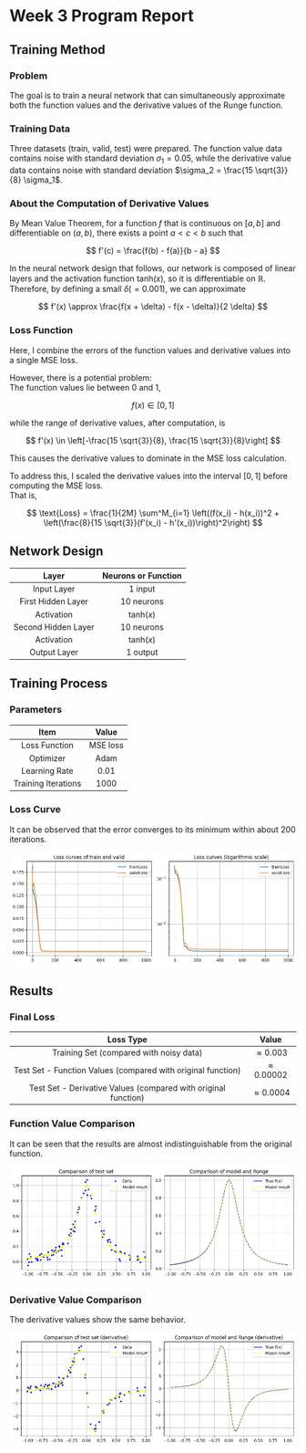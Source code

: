 # Week 3 Program Report


## Training Method

### Problem

The goal is to train a neural network that can simultaneously approximate both the function values and the derivative values of the Runge function.  

### Training Data

Three datasets (train, valid, test) were prepared. The function value data contains noise with standard deviation $\sigma_1 = 0.05$, while the derivative value data contains noise with standard deviation $\sigma_2 = \frac{15 \sqrt{3}}{8} \sigma_1$.  

### About the Computation of Derivative Values

By Mean Value Theorem, for a function $f$ that is continuous on $[a, b]$ and differentiable on $(a, b)$, there exists a point $a < c < b$ such that  

$$
f'(c) = \frac{f(b) - f(a)}{b - a}
$$  

In the neural network design that follows, our network is composed of linear layers and the activation function $\text{tanh}(x)$, so it is differentiable on $\mathbb{R}$.  
Therefore, by defining a small $\delta (= 0.001)$, we can approximate  

$$
f'(x) \approx \frac{f(x + \delta) - f(x - \delta)}{2 \delta}
$$  

### Loss Function

Here, I combine the errors of the function values and derivative values into a single MSE loss.  

However, there is a potential problem:  
The function values lie between 0 and 1,  

$$
f(x) \in [0, 1]
$$  

while the range of derivative values, after computation, is  

$$
f'(x) \in \left[-\frac{15 \sqrt{3}}{8}, \frac{15 \sqrt{3}}{8}\right]
$$  

This causes the derivative values to dominate in the MSE loss calculation.  

To address this, I scaled the derivative values into the interval $[0, 1]$ before computing the MSE loss.  
That is,  

$$
\text{Loss} = \frac{1}{2M} \sum^M_{i=1} \left((f(x_i) - h(x_i))^2 + \left(\frac{8}{15 \sqrt{3}}(f'(x_i) - h'(x_i))\right)^2\right)
$$  


## Network Design

| Layer | Neurons or Function |
| :---: | :---: |
| Input Layer | 1 input |
| First Hidden Layer | 10 neurons |
| Activation | $\text{tanh}(x)$ |
| Second Hidden Layer | 10 neurons |
| Activation | $\text{tanh}(x)$ |
| Output Layer | 1 output |  


## Training Process

### Parameters

| Item | Value |
| :---: | :---: |
| Loss Function | MSE loss |
| Optimizer | Adam |
| Learning Rate | 0.01 |
| Training Iterations | 1000 |  

### Loss Curve

It can be observed that the error converges to its minimum within about 200 iterations.  

![graph_1](graph/lossCurve.png)  


## Results

### Final Loss

| Loss Type | Value |
| :---: | :---: |
| Training Set (compared with noisy data) | $\approx 0.003$ |
| Test Set - Function Values (compared with original function) | $\approx 0.00002$ |
| Test Set - Derivative Values (compared with original function) | $\approx 0.0004$ |  

### Function Value Comparison

It can be seen that the results are almost indistinguishable from the original function.  

![graph_2](graph/result_func.png)  

### Derivative Value Comparison

The derivative values show the same behavior.  

![graph_3](graph/result_diff.png)  
